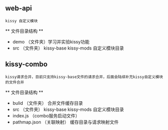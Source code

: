 ## web-api
    kissy 自定义模块
** 文件目录结构 **
* demo （文件夹）学习并实验kissy功能
* src （文件夹）
     kissy-base
     kissy-mods 自定义模块目录


## kissy-combo
    kissy请求合并，目前只支持kissy-base文件的请求合并，后面会陆续补充kissy自定义模块的文件合并
** 文件目录结构 **
* bulid （文件夹）
    合并文件缓存目录
* src （文件夹）
    kissy-base
    kissy-mods 自定义模块目录
* index.js （combo服务启动文件）
* pathmap.json （关联映射）
    缓存目录与请求映射文件


